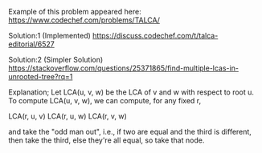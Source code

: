 Example of this problem appeared here: https://www.codechef.com/problems/TALCA/

Solution:1 (Implemented)
https://discuss.codechef.com/t/talca-editorial/6527


Solution:2 (Simpler Solution)
https://stackoverflow.com/questions/25371865/find-multiple-lcas-in-unrooted-tree?rq=1

Explanation;
Let LCA(u, v, w) be the LCA of v and w with respect to root u. To compute LCA(u, v, w), we can compute, for any fixed r,

LCA(r, u, v)
LCA(r, u, w)
LCA(r, v, w)

and take the "odd man out", i.e., if two are equal and the third is different, then take the third, else they're all equal, so take that node.
